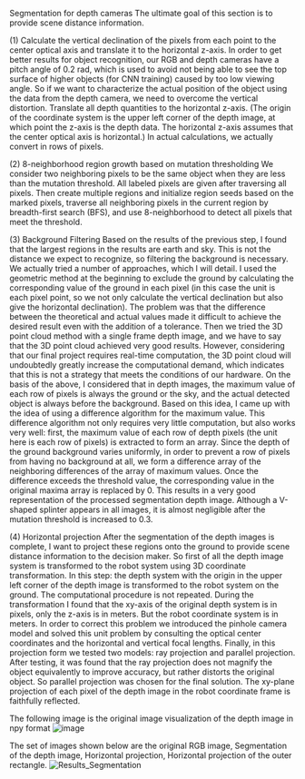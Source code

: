 
Segmentation for depth cameras
The ultimate goal of this section is to provide scene distance information.

(1) Calculate the vertical declination of the pixels from each point to the center optical axis and translate it to the horizontal z-axis.
In order to get better results for object recognition, our RGB and depth cameras have a pitch angle of 0.2 rad, which is used to avoid not being able to see the top surface of higher objects (for CNN training) caused by too low viewing angle. So if we want to characterize the actual position of the object using the data from the depth camera, we need to overcome the vertical distortion. Translate all depth quantities to the horizontal z-axis. (The origin of the coordinate system is the upper left corner of the depth image, at which point the z-axis is the depth data. The horizontal z-axis assumes that the center optical axis is horizontal.) In actual calculations, we actually convert in rows of pixels.

(2) 8-neighborhood region growth based on mutation thresholding
We consider two neighboring pixels to be the same object when they are less than the mutation threshold. All labeled pixels are given after traversing all pixels. Then create multiple regions and initialize region seeds based on the marked pixels, traverse all neighboring pixels in the current region by breadth-first search (BFS), and use 8-neighborhood to detect all pixels that meet the threshold.

(3) Background Filtering
Based on the results of the previous step, I found that the largest regions in the results are earth and sky. This is not the distance we expect to recognize, so filtering the background is necessary. We actually tried a number of approaches, which I will detail. I used the geometric method at the beginning to exclude the ground by calculating the corresponding value of the ground in each pixel (in this case the unit is each pixel point, so we not only calculate the vertical declination but also give the horizontal declination). The problem was that the difference between the theoretical and actual values made it difficult to achieve the desired result even with the addition of a tolerance. Then we tried the 3D point cloud method with a single frame depth image, and we have to say that the 3D point cloud achieved very good results. However, considering that our final project requires real-time computation, the 3D point cloud will undoubtedly greatly increase the computational demand, which indicates that this is not a strategy that meets the conditions of our hardware. On the basis of the above, I considered that in depth images, the maximum value of each row of pixels is always the ground or the sky, and the actual detected object is always before the background. Based on this idea, I came up with the idea of using a difference algorithm for the maximum value. This difference algorithm not only requires very little computation, but also works very well: first, the maximum value of each row of depth pixels (the unit here is each row of pixels) is extracted to form an array. Since the depth of the ground background varies uniformly, in order to prevent a row of pixels from having no background at all, we form a difference array of the neighboring differences of the array of maximum values. Once the difference exceeds the threshold value, the corresponding value in the original maxima array is replaced by 0. This results in a very good representation of the processed segmentation depth image. Although a V-shaped splinter appears in all images, it is almost negligible after the mutation threshold is increased to 0.3.

(4) Horizontal projection
After the segmentation of the depth images is complete, I want to project these regions onto the ground to provide scene distance information to the decision maker. So first of all the depth image system is transformed to the robot system using 3D coordinate transformation. In this step: the depth system with the origin in the upper left corner of the depth image is transformed to the robot system on the ground. The computational procedure is not repeated. During the transformation I found that the xy-axis of the original depth system is in pixels, only the z-axis is in meters. But the robot coordinate system is in meters. In order to correct this problem we introduced the pinhole camera model and solved this unit problem by consulting the optical center coordinates and the horizontal and vertical focal lengths. Finally, in this projection form we tested two models: ray projection and parallel projection. After testing, it was found that the ray projection does not magnify the object equivalently to improve accuracy, but rather distorts the original object. So parallel projection was chosen for the final solution. The xy-plane projection of each pixel of the depth image in the robot coordinate frame is faithfully reflected.

The following image is the original image visualization of the depth image in npy format
![image](https://github.com/user-attachments/assets/e7d77ca8-9639-4dcd-a0d7-4b4f5ffa22f6)

The set of images shown below are the original RGB image, Segmentation of the depth image, Horizontal projection, Horizontal projection of the outer rectangle.
![Results_Segmentation](https://github.com/user-attachments/assets/2492af30-3258-42b5-9286-fa1006c2154a)

